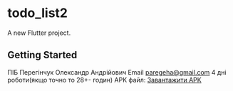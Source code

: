 # todo_list2

A new Flutter project.

## Getting Started

ПІБ Перегінчук Олександр Андрійович
Email [paregeha@gmail.com](mailto:paregeha@gmail.com)
4 дні роботи(якщо точно то 28+- годин)
APK файл: [Завантажити APK](https://example.com/path/to/your/app.apk)
